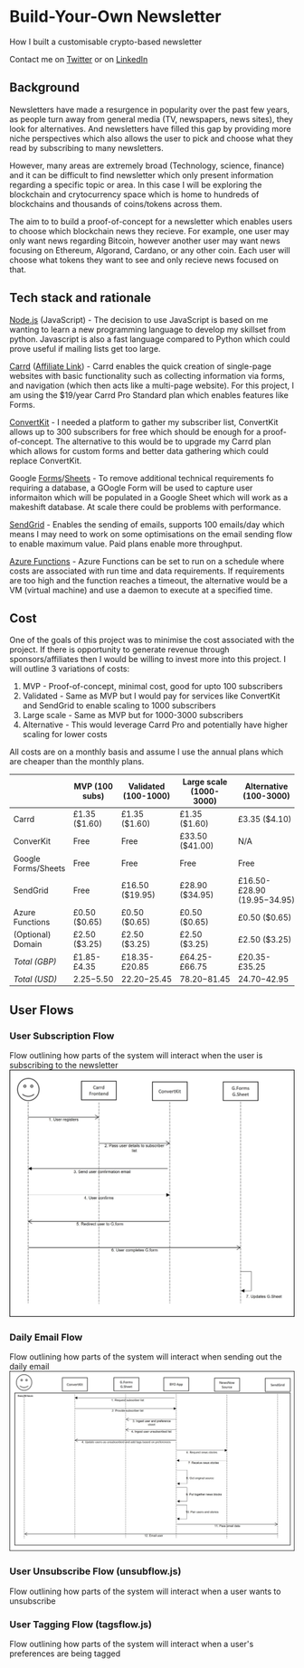 # Build-Your-Own Newsletter 
How I built a customisable crypto-based newsletter

Contact me on [Twitter](https://twitter.com/FarzanAkhtar1) or on [LinkedIn](https://www.linkedin.com/in/farzan-a-088644127/)

## Background
Newsletters have made a resurgence in popularity over the past few years, as people turn away from general media (TV, newspapers, news sites), they look for alternatives. And newsletters have filled this gap by providing more niche perspectives which also allows the user to pick and choose what they read by subscribing to many newsletters.

However, many areas are extremely broad (Technology, science, finance) and it can be difficult to find newsletter which only present information regarding a specific topic or area. In this case I will be exploring the blockchain and crytocurrency space which is home to hundreds of blockchains and thousands of coins/tokens across them.

The aim to to build a proof-of-concept for a newsletter which enables users to choose which blockchain news they recieve. For example, one user may only want news regarding Bitcoin, however another user may want news focusing on Ethereum, Algorand, Cardano, or any other coin. Each user will choose what tokens they want to see and only recieve news focused on that. 

## Tech stack and rationale

[Node.js](https://nodejs.org/en) (JavaScript) - The decision to use JavaScript is based on me wanting to learn a new programming language to develop my skillset from python. Javascript is also a fast language compared to Python which could prove useful if mailing lists get too large.

[Carrd](https://carrd.co/) ([Affiliate Link](https://try.carrd.co/w545yzx2)) - Carrd enables the quick creation of single-page websites with basic functionality such as collecting information via forms, and navigation (which then acts like a multi-page website). For this project, I am using the $19/year Carrd Pro Standard plan which enables features like Forms.

[ConvertKit](https://convertkit.com/) - I needed a platform to gather my subscriber list, ConvertKit allows up to 300 subscribers for free which should be enough for a proof-of-concept. The alternative to this would be to upgrade my Carrd plan which allows for custom forms and better data gathering which could replace ConvertKit.

Google [Forms](https://forms.google.com/)/[Sheets](https://sheets.google.com/) - To remove additional technical requirements fo requiring a database, a GOogle Form will be used to capture user informaiton which will be populated in a Google Sheet which will work as a makeshift database. At scale there could be problems with performance.

[SendGrid](https://sendgrid.com/) - Enables the sending of emails, supports 100 emails/day which means I may need to work on some optimisations on the email sending flow to enable maximum value. Paid plans enable more throughput.

[Azure Functions](https://azure.microsoft.com/en-gb/products/functions) - Azure Functions can be set to run on a schedule where costs are associated with run time and data requirements. If requirements are too high and the function reaches a timeout, the alternative would be a VM (virtual machine) and use a daemon to execute at a specified time.

## Cost
One of the goals of this project was to minimise the cost associated with the project. If there is opportunity to generate revenue through sponsors/affiliates then I would be willing to invest more into this project. I will outline 3 variations of costs:
1. MVP - Proof-of-concept, minimal cost, good for upto 100 subscribers
2. Validated - Same as MVP but I would pay for services like ConvertKit and SendGrid to enable scaling to 1000 subscribers
3. Large scale - Same as MVP but for 1000-3000 subscribers
4. Alternative - This would leverage Carrd Pro and potentially have higher scaling for lower costs

All costs are on a monthly basis and  assume I use the annual plans which are cheaper than the monthly plans.

| | MVP (100 subs) | Validated (100-1000) | Large scale (1000-3000) | Alternative (100-3000) |
| --- | --- | --- | --- | --- |
| Carrd | £1.35 ($1.60) | £1.35 ($1.60) | £1.35 ($1.60) | £3.35 ($4.10) |
| ConverKit | Free | Free | £33.50 ($41.00) | N/A |
| Google Forms/Sheets | Free | Free | Free | Free |
| SendGrid | Free | £16.50 ($19.95) | £28.90 ($34.95) | £16.50-£28.90 ($19.95-$34.95) |
| Azure Functions | £0.50 ($0.65) | £0.50 ($0.65) | £0.50 ($0.65) | £0.50 ($0.65) |
| (Optional) Domain | £2.50 ($3.25) | £2.50 ($3.25) | £2.50 ($3.25) | £2.50 ($3.25) |
| *Total (GBP)* | £1.85-£4.35 | £18.35-£20.85 | £64.25-£66.75 | £20.35-£35.25 |
| *Total (USD)* | $2.25-$5.50 | $22.20-$25.45 | $78.20-$81.45 | $24.70-$42.95 |

## User Flows

### User Subscription Flow
Flow outlining how parts of the system will interact when the user is subscribing to the newsletter
![alt text](https://github.com/FarzanAkhtar1/build-your-own-newsletter/blob/main/UML%20Diagrams/Subscribe%20flow.jpg)

### Daily Email Flow
Flow outlining how parts of the system will interact when sending out the daily email
![alt text](https://github.com/FarzanAkhtar1/build-your-own-newsletter/blob/main/UML%20Diagrams/Email%20flow.jpg)

### User Unsubscribe Flow (unsubflow.js)
Flow outlining how parts of the system will interact when a user wants to unsubscribe

### User Tagging Flow (tagsflow.js)
Flow outlining how parts of the system will interact when a user's preferences are being tagged

